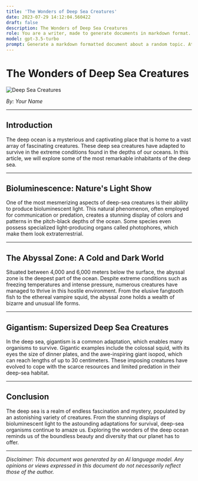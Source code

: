 ```yaml
---
title: 'The Wonders of Deep Sea Creatures'
date: 2023-07-29 14:12:04.560422
draft: false
description: The Wonders of Deep Sea Creatures
role: You are a writer, made to generate documents in markdown format. It is very important that all of the documents you generate are in valid markdown format.
model: gpt-3.5-turbo
prompt: Generate a markdown formatted document about a random topic. At the bottom, include a disclaimer explaining that the document was generated by you. The first line of the document should be the title. Make sure that the entire document is in proper markdown format, using a mix of various tags to make the document visually appealing.
---
```


# The Wonders of Deep Sea Creatures

![Deep Sea Creatures](https://example.com/deep-sea-creatures.jpg)

*By: Your Name*

---

## Introduction

The deep ocean is a mysterious and captivating place that is home to a vast array of fascinating creatures. These deep sea creatures have adapted to survive in the extreme conditions found in the depths of our oceans. In this article, we will explore some of the most remarkable inhabitants of the deep sea.

---

## Bioluminescence: Nature's Light Show

One of the most mesmerizing aspects of deep-sea creatures is their ability to produce bioluminescent light. This natural phenomenon, often employed for communication or predation, creates a stunning display of colors and patterns in the pitch-black depths of the ocean. Some species even possess specialized light-producing organs called photophores, which make them look extraterrestrial.

---

## The Abyssal Zone: A Cold and Dark World

Situated between 4,000 and 6,000 meters below the surface, the abyssal zone is the deepest part of the ocean. Despite extreme conditions such as freezing temperatures and intense pressure, numerous creatures have managed to thrive in this hostile environment. From the elusive fangtooth fish to the ethereal vampire squid, the abyssal zone holds a wealth of bizarre and unusual life forms.

---

## Gigantism: Supersized Deep Sea Creatures

In the deep sea, gigantism is a common adaptation, which enables many organisms to survive. Gigantic examples include the colossal squid, with its eyes the size of dinner plates, and the awe-inspiring giant isopod, which can reach lengths of up to 30 centimeters. These imposing creatures have evolved to cope with the scarce resources and limited predation in their deep-sea habitat.

---

## Conclusion

The deep sea is a realm of endless fascination and mystery, populated by an astonishing variety of creatures. From the stunning displays of bioluminescent light to the astounding adaptations for survival, deep-sea organisms continue to amaze us. Exploring the wonders of the deep ocean reminds us of the boundless beauty and diversity that our planet has to offer.

---

*Disclaimer: This document was generated by an AI language model. Any opinions or views expressed in this document do not necessarily reflect those of the author.*